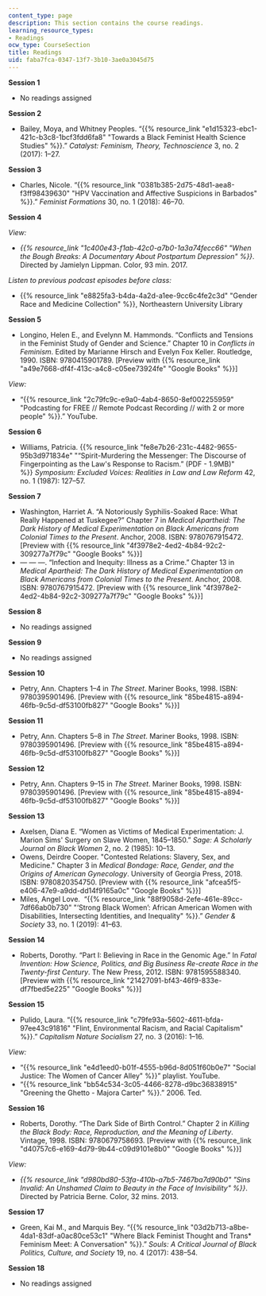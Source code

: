 ```yaml
---
content_type: page
description: This section contains the course readings.
learning_resource_types:
- Readings
ocw_type: CourseSection
title: Readings
uid: faba7fca-0347-13f7-3b10-3ae0a3045d75
---
```


****Session 1****

*   No readings assigned

**Session 2**

*   Bailey, Moya, and Whitney Peoples. “{{% resource_link "e1d15323-ebc1-421c-b3c8-1bcf3fdd6fa8" "Towards a Black Feminist Health Science Studies" %}}.” _Catalyst: Feminism, Theory, Technoscience_ 3, no. 2 (2017): 1–27.

**Session 3**

*   Charles, Nicole. “{{% resource_link "0381b385-2d75-48d1-aea8-f3ff98439630" "HPV Vaccination and Affective Suspicions in Barbados" %}}.” _Feminist Formations_ 30, no. 1 (2018): 46–70.

**Session 4**

_View:_

*   _{{% resource_link "1c400e43-f1ab-42c0-a7b0-1a3a74fecc66" "When the Bough Breaks: A Documentary About Postpartum Depression" %}}_. Directed by Jamielyn Lippman. Color, 93 min. 2017.

_Listen to previous podcast episodes before class:_

*   {{% resource_link "e8825fa3-b4da-4a2d-a1ee-9cc6c4fe2c3d" "Gender Race and Medicine Collection" %}}, Northeastern University Library

**Session 5**

*   Longino, Helen E., and Evelynn M. Hammonds. “Conflicts and Tensions in the Feminist Study of Gender and Science.” Chapter 10 in _Conflicts in Feminism_. Edited by Marianne Hirsch and Evelyn Fox Keller. Routledge, 1990. ISBN: ‎9780415901789. \[Preview with {{% resource_link "a49e7668-df4f-413c-a4c8-c05ee73924fe" "Google Books" %}}\]

_View:_

*   “{{% resource_link "2c79fc9c-e9a0-4ab4-8650-8ef002255959" "Podcasting for FREE // Remote Podcast Recording // with 2 or more people" %}}.” YouTube.

**Session 6**

*   Williams, Patricia. {{% resource_link "fe8e7b26-231c-4482-9655-95b3d971834e" "“Spirit-Murdering the Messenger: The Discourse of Fingerpointing as the Law's Response to Racism.” (PDF - 1.9MB)" %}} _Symposium: Excluded Voices: Realities in Law and Law Reform_ 42, no. 1 (1987): 127–57.

**Session 7**

*   Washington, Harriet A. “A Notoriously Syphilis-Soaked Race: What Really Happened at Tuskegee?” Chapter 7 in _Medical Apartheid: The Dark History of Medical Experimentation on Black Americans from Colonial Times to the Present_. Anchor, 2008. ISBN: ‎9780767915472. \[Preview with {{% resource_link "4f3978e2-4ed2-4b84-92c2-309277a7f79c" "Google Books" %}}\]
*   — — —. “Infection and Inequity: Illness as a Crime.” Chapter 13 in _Medical Apartheid: The Dark History of Medical Experimentation on Black Americans from Colonial Times to the Present_. Anchor, 2008. ISBN: ‎9780767915472. \[Preview with {{% resource_link "4f3978e2-4ed2-4b84-92c2-309277a7f79c" "Google Books" %}}\]

**Session 8**

*   No readings assigned

**Session 9**

*   No readings assigned

**Session 10**

*   Petry, Ann. Chapters 1–4 in _The Street_. Mariner Books, 1998. ISBN: ‎9780395901496. \[Preview with {{% resource_link "85be4815-a894-46fb-9c5d-df53100fb827" "Google Books" %}}\]

**Session 11**

*   Petry, Ann. Chapters 5–8 in _The Street_. Mariner Books, 1998. ISBN: ‎9780395901496. \[Preview with {{% resource_link "85be4815-a894-46fb-9c5d-df53100fb827" "Google Books" %}}\]

**Session 12**

*   Petry, Ann. Chapters 9–15 in _The Street_. Mariner Books, 1998. ISBN: ‎9780395901496. \[Preview with {{% resource_link "85be4815-a894-46fb-9c5d-df53100fb827" "Google Books" %}}\]

**Session 13**

*   Axelsen, Diana E. “Women as Victims of Medical Experimentation: J. Marion Sims' Surgery on Slave Women, 1845–1850.” _Sage: A Scholarly Journal on Black Women_ 2, no. 2 (1985): 10–13.
*   Owens, Deirdre Cooper. "Contested Relations: Slavery, Sex, and Medicine." Chapter 3 in _Medical Bondage: Race, Gender, and the Origins of American Gynecology_. University of Georgia Press, 2018. ISBN: ‎9780820354750. \[Preview with {{% resource_link "afcea5f5-e406-47e9-a9dd-dd14f9165a0c" "Google Books" %}}\]
*   Miles, Angel Love.  “{{% resource_link "88f9058d-2efe-461e-89cc-7df66ab0b730" "‘Strong Black Women’: African American Women with Disabilities, Intersecting Identities, and Inequality" %}}.” _Gender & Society_ 33, no. 1 (2019): 41–63.

**Session 14**

*   Roberts, Dorothy. “Part I: Believing in Race in the Genomic Age.” In _Fatal Invention: How Science, Politics, and Big Business Re-create Race in the Twenty-first Century_. The New Press, 2012. ISBN: ‎9781595588340. \[Preview with {{% resource_link "21427091-bf43-46f9-833e-df7fbed5e225" "Google Books" %}}\]

**Session 15**

*   Pulido, Laura. “{{% resource_link "c79fe93a-5602-4611-bfda-97ee43c91816" "Flint, Environmental Racism, and Racial Capitalism" %}}.” _Capitalism Nature Socialism_ 27, no. 3 (2016): 1–16.

_View:_

*   “{{% resource_link "e4d1eed0-b01f-4555-b96d-8d051f60b0e7" "Social Justice: The Women of Cancer Alley" %}}” playlist. YouTube.
*   “{{% resource_link "bb54c534-3c05-4466-8278-d9bc36838915" "Greening the Ghetto - Majora Carter" %}}.” 2006. Ted.

**Session 16**

*   Roberts, Dorothy. “The Dark Side of Birth Control.” Chapter 2 in _Killing the Black Body: Race, Reproduction, and the Meaning of Liberty_. Vintage, 1998. ISBN: ‎9780679758693. \[Preview with {{% resource_link "d40757c6-e169-4d79-9b44-c09d9101e8b0" "Google Books" %}}\]

_View:_

*   _{{% resource_link "d980bd80-53fa-410b-a7b5-7467ba7d90b0" "Sins Invalid: An Unshamed Claim to Beauty in the Face of Invisibility" %}}_. Directed by Patricia Berne. Color, 32 mins. 2013.

**Session 17**

*   Green, Kai M., and Marquis Bey. “{{% resource_link "03d2b713-a8be-4da1-83df-a0ac80ce53c1" "Where Black Feminist Thought and Trans\* Feminism Meet: A Conversation" %}}.” _Souls: A Critical Journal of Black Politics, Culture, and Society_ 19, no. 4 (2017): 438–54.

**Session 18**

*   No readings assigned